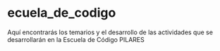 # ecuela_de_codigo
Aquí encontrarás los temarios y el desarrollo de las actividades que se desarrollarán en la Escuela de Código PILARES
